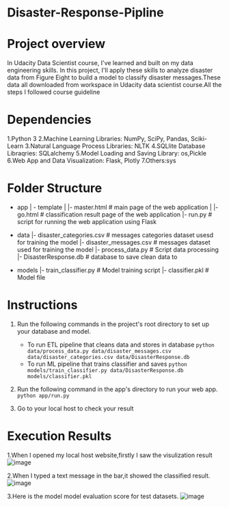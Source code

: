 # Disaster-Response-Pipline
# Project overview
In Udacity Data Scientist course, I've learned and built on my data engineering skills. In this project, I'll apply these skills to analyze disaster data from Figure Eight to build a model to classify disaster messages.These data all downloaded from workspace in Udacity data scientist course.All the steps I followed course guideline

# Dependencies
1.Python 3
2.Machine Learning Libraries: NumPy, SciPy, Pandas, Sciki-Learn
3.Natural Language Process Libraries: NLTK
4.SQLlite Database Libraqries: SQLalchemy
5.Model Loading and Saving Library: os,Pickle
6.Web App and Data Visualization: Flask, Plotly
7.Others:sys

# Folder Structure
- app
| - template
| |- master.html  # main page of the web application
| |- go.html  # classification result page of the web application
|- run.py  # script for running the web application using Flask

- data
|- disaster_categories.csv  # messages categories dataset usesd for training the model
|- disaster_messages.csv  # messages dataset used for training the model
|- process_data.py # Script data processing
|- DisasterResponse.db   # database to save clean data to

- models
|- train_classifier.py # Model training script
|- classifier.pkl  # Model file

# Instructions
1. Run the following commands in the project's root directory to set up your database and model.
   - To run ETL pipeline that cleans data and stores in database
        `python data/process_data.py data/disaster_messages.csv data/disaster_categories.csv data/DisasterResponse.db`
   - To run ML pipeline that trains classifier and saves
        `python models/train_classifier.py data/DisasterResponse.db models/classifier.pkl`

2. Run the following command in the app's directory to run your web app.
    `python app/run.py`

3. Go to your local host to check your result

# Execution Results
1.When I opened my local host website,firstly I saw the visulization result
![image](https://user-images.githubusercontent.com/30916036/137123772-14d56925-2fea-4674-a5a5-9fb5cfec05f9.png)

2.When I typed a text message in the bar,it showed the classified result.
![image](https://user-images.githubusercontent.com/30916036/137123945-c685fecd-0da6-4678-a32b-0ebde491cdae.png)

3.Here is the model model evaluation score for test datasets.
![image](https://user-images.githubusercontent.com/30916036/137124192-2a55673f-1f5d-426f-a747-93d7ed8e2af8.png)

